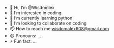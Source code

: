 - 👋 Hi, I’m @Wisdomlex
- 👀 I’m interested in coding 
- 🌱 I’m currently learning python
- 💞️ I’m looking to collaborate on coding 
- 📫 How to reach me wisdomalex608@gmail.com
- 😄 Pronouns: ...
- ⚡ Fun fact: ...

<!---
Wisdomlex/Wisdomlex is a ✨ special ✨ repository because its `README.md` (this file) appears on your GitHub profile.
You can click the Preview link to take a look at your changes.
--->
